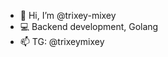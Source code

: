- 👋 Hi, I’m @trixey-mixey
- 💻 Backend development, Golang
- 📫 TG: @trixeymixey

<!---
trixey-mixey/trixey-mixey is a ✨ special ✨ repository because its `README.md` (this file) appears on your GitHub profile.
You can click the Preview link to take a look at your changes.
--->
